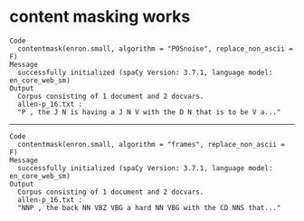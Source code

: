 # content masking works

    Code
      contentmask(enron.small, algorithm = "POSnoise", replace_non_ascii = F)
    Message
      successfully initialized (spaCy Version: 3.7.1, language model: en_core_web_sm)
    Output
      Corpus consisting of 1 document and 2 docvars.
      allen-p_16.txt :
      "P , the J N is having a J N V with the D N that is to be V a..."
      

---

    Code
      contentmask(enron.small, algorithm = "frames", replace_non_ascii = F)
    Message
      successfully initialized (spaCy Version: 3.7.1, language model: en_core_web_sm)
    Output
      Corpus consisting of 1 document and 2 docvars.
      allen-p_16.txt :
      "NNP , the back NN VBZ VBG a hard NN VBG with the CD NNS that..."
      

